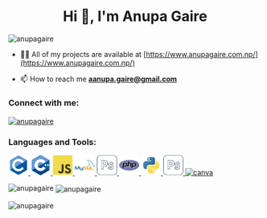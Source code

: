<h1 align="center">Hi 👋, I'm Anupa Gaire</h1>
<p align="left"> <img src="https://komarev.com/ghpvc/?username=anupagaire&label=Profile%20views&color=0e75b6&style=flat" alt="anupagaire" /> </p>



- 👨‍💻 All of my projects are available at [https://www.anupagaire.com.np/](https://www.anupagaire.com.np/)

- 📫 How to reach me **aanupa.gaire@gmail.com**

<h3 align="left">Connect with me:</h3>
<p align="left">
<a href="https://instagram.com/anupagaire" target="blank"><img align="center" src="https://raw.githubusercontent.com/rahuldkjain/github-profile-readme-generator/master/src/images/icons/Social/instagram.svg" alt="anupagaire" height="30" width="40" /></a>
</p>

<h3 align="left">Languages and Tools:</h3>
<p align="left"> 
  <a href="https://www.cprogramming.com/" target="_blank" rel="noreferrer"> 
    <img src="https://raw.githubusercontent.com/devicons/devicon/master/icons/c/c-original.svg" alt="c" width="40" height="40"/>
  </a> 
  <a href="https://www.w3schools.com/cpp/" target="_blank" rel="noreferrer"> <img src="https://raw.githubusercontent.com/devicons/devicon/master/icons/cplusplus/cplusplus-original.svg" alt="cplusplus" width="40" height="40"/> </a> <a href="https://developer.mozilla.org/en-US/docs/Web/JavaScript" target="_blank" rel="noreferrer"> <img src="https://raw.githubusercontent.com/devicons/devicon/master/icons/javascript/javascript-original.svg" alt="javascript" width="40" height="40"/> </a> <a href="https://www.mysql.com/" target="_blank" rel="noreferrer"> <img src="https://raw.githubusercontent.com/devicons/devicon/master/icons/mysql/mysql-original-wordmark.svg" alt="mysql" width="40" height="40"/> </a> <a href="https://www.photoshop.com/en" target="_blank" rel="noreferrer"> <img src="https://raw.githubusercontent.com/devicons/devicon/master/icons/photoshop/photoshop-line.svg" alt="photoshop" width="40" height="40"/> </a> <a href="https://www.php.net" target="_blank" rel="noreferrer"> <img src="https://raw.githubusercontent.com/devicons/devicon/master/icons/php/php-original.svg" alt="php" width="40" height="40"/> </a> <a href="https://www.python.org" target="_blank" rel="noreferrer"> <img src="https://raw.githubusercontent.com/devicons/devicon/master/icons/python/python-original.svg" alt="python" width="40" height="40"/> </a>
  <a href="https://www.photoshop.com/en" target="_blank" rel="noreferrer"> 
    <img src="https://raw.githubusercontent.com/devicons/devicon/master/icons/photoshop/photoshop-line.svg" alt="photoshop" width="40" height="40"/> 
  </a>
 <a href="https://www.canva.com" target="_blank" rel="noreferrer"> 
    <img src="https://cdn.jsdelivr.net/gh/devicons/devicon/icons/canva/canva-original.svg" alt="canva" width="40" height="40"/> 
  </a></p>

<p><img align="left" src="https://github-readme-stats.vercel.app/api/top-langs?username=anupagaire&show_icons=true&locale=en&layout=compact" alt="anupagaire" /></p>

<p>&nbsp;<img align="center" src="https://github-readme-stats.vercel.app/api?username=anupagaire&show_icons=true&locale=en" alt="anupagaire" /></p>

<p><img align="center" src="https://github-readme-streak-stats.herokuapp.com/?user=anupagaire&" alt="anupagaire" /></p>
